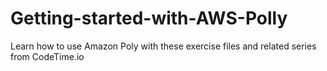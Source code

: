 # Getting-started-with-AWS-Polly
Learn how to use Amazon Poly with these exercise files and related series from CodeTime.io
